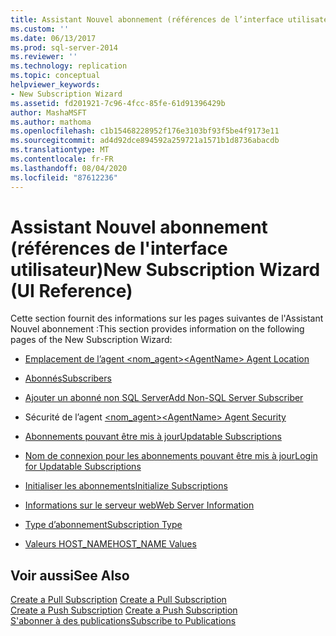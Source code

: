 ```yaml
---
title: Assistant Nouvel abonnement (références de l’interface utilisateur) | Microsoft Docs
ms.custom: ''
ms.date: 06/13/2017
ms.prod: sql-server-2014
ms.reviewer: ''
ms.technology: replication
ms.topic: conceptual
helpviewer_keywords:
- New Subscription Wizard
ms.assetid: fd201921-7c96-4fcc-85fe-61d91396429b
author: MashaMSFT
ms.author: mathoma
ms.openlocfilehash: c1b15468228952f176e3103bf93f5be4f9173e11
ms.sourcegitcommit: ad4d92dce894592a259721a1571b1d8736abacdb
ms.translationtype: MT
ms.contentlocale: fr-FR
ms.lasthandoff: 08/04/2020
ms.locfileid: "87612236"
---
```

# <a name="new-subscription-wizard-ui-reference"></a><span data-ttu-id="cffd8-102">Assistant Nouvel abonnement (références de l'interface utilisateur)</span><span class="sxs-lookup"><span data-stu-id="cffd8-102">New Subscription Wizard (UI Reference)</span></span>
  <span data-ttu-id="cffd8-103">Cette section fournit des informations sur les pages suivantes de l'Assistant Nouvel abonnement :</span><span class="sxs-lookup"><span data-stu-id="cffd8-103">This section provides information on the following pages of the New Subscription Wizard:</span></span>  
  
-   [<span data-ttu-id="cffd8-104">Emplacement de l’agent &#60;nom_agent&#62;</span><span class="sxs-lookup"><span data-stu-id="cffd8-104">&#60;AgentName&#62; Agent Location</span></span>](agentname-agent-location.md)  
  
-   [<span data-ttu-id="cffd8-105">Abonnés</span><span class="sxs-lookup"><span data-stu-id="cffd8-105">Subscribers</span></span>](subscribers.md)  
  
-   [<span data-ttu-id="cffd8-106">Ajouter un abonné non SQL Server</span><span class="sxs-lookup"><span data-stu-id="cffd8-106">Add Non-SQL Server Subscriber</span></span>](add-non-sql-server-subscriber.md)  
  
-   <span data-ttu-id="cffd8-107">Sécurité de l’agent [&#60;nom_agent&#62;](agentname-agent-security.md)</span><span class="sxs-lookup"><span data-stu-id="cffd8-107">[&#60;AgentName&#62; Agent Security](agentname-agent-security.md)</span></span>  
  
-   [<span data-ttu-id="cffd8-108">Abonnements pouvant être mis à jour</span><span class="sxs-lookup"><span data-stu-id="cffd8-108">Updatable Subscriptions</span></span>](updatable-subscriptions.md)  
  
-   [<span data-ttu-id="cffd8-109">Nom de connexion pour les abonnements pouvant être mis à jour</span><span class="sxs-lookup"><span data-stu-id="cffd8-109">Login for Updatable Subscriptions</span></span>](login-for-updatable-subscriptions.md)  
  
-   [<span data-ttu-id="cffd8-110">Initialiser les abonnements</span><span class="sxs-lookup"><span data-stu-id="cffd8-110">Initialize Subscriptions</span></span>](initialize-subscriptions.md)  
  
-   [<span data-ttu-id="cffd8-111">Informations sur le serveur web</span><span class="sxs-lookup"><span data-stu-id="cffd8-111">Web Server Information</span></span>](web-server-information.md)  
  
-   [<span data-ttu-id="cffd8-112">Type d’abonnement</span><span class="sxs-lookup"><span data-stu-id="cffd8-112">Subscription Type</span></span>](subscription-type.md)  
  
-   [<span data-ttu-id="cffd8-113">Valeurs HOST_NAME</span><span class="sxs-lookup"><span data-stu-id="cffd8-113">HOST_NAME Values</span></span>](host-name-values.md)  
  
## <a name="see-also"></a><span data-ttu-id="cffd8-114">Voir aussi</span><span class="sxs-lookup"><span data-stu-id="cffd8-114">See Also</span></span>  
 <span data-ttu-id="cffd8-115">[Create a Pull Subscription](create-a-pull-subscription.md) </span><span class="sxs-lookup"><span data-stu-id="cffd8-115">[Create a Pull Subscription](create-a-pull-subscription.md) </span></span>  
 <span data-ttu-id="cffd8-116">[Create a Push Subscription](create-a-push-subscription.md) </span><span class="sxs-lookup"><span data-stu-id="cffd8-116">[Create a Push Subscription](create-a-push-subscription.md) </span></span>  
 [<span data-ttu-id="cffd8-117">S'abonner à des publications</span><span class="sxs-lookup"><span data-stu-id="cffd8-117">Subscribe to Publications</span></span>](subscribe-to-publications.md)   

  
  
